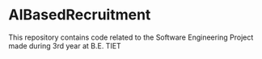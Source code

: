 # AIBasedRecruitment
This repository contains code related to the Software Engineering Project made during 3rd year at B.E. TIET
